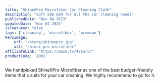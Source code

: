 ```yaml
---
title: "ShineXPro Microfiber Car Cleaning Cloth"
description: "Soft 500 GSM for all the car cleaning needs"
publishedDate: "Nov 04 2023"
updatedDate: "Nov 04 2023"
isFeatured: false
tags: ['cleaning', 'microfiber', 'premium']  
heroImage:
    url: "/store/shinexpro.jpg"
    alt: "shinex pro microfiber"
affiliateLink: "https://amzn.to/491oror"
productCode: '1001'
---
```


We handpicked ShineXPro Microfiber as one of the best budget-friendly items that's suits for your car cleaning. We highly recommend to go for it.
